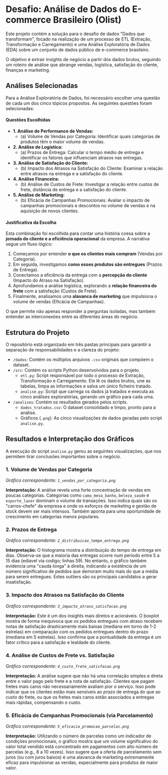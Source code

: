 # Desafio: Análise de Dados do E-commerce Brasileiro (Olist)

Este projeto contém a solução para o desafio de dados "Dados que transformam", focado na realização de um processo de ETL (Extração, Transformação e Carregamento) e uma Análise Exploratória de Dados (EDA) sobre um conjunto de dados público de e-commerce brasileiro.

O objetivo é extrair insights de negócio a partir dos dados brutos, seguindo um roteiro de análise que abrange vendas, logística, satisfação do cliente, finanças e marketing.

## Análises Selecionadas

Para a Análise Exploratória de Dados, foi necessário escolher uma questão de cada um dos cinco tópicos propostos. As seguintes questões foram selecionadas:

#### Questões Escolhidas
* **1. Análise de Performance de Vendas:**
    * (a) Volume de Vendas por Categoria: Identificar quais categorias de produtos têm o maior volume de vendas.
* **2. Análise de Logística:**
    * (a) Prazos de Entrega: Calcular o tempo médio de entrega e identificar os fatores que influenciam atrasos nas entregas.
* **3. Análise de Satisfação do Cliente:**
    * (b) Impacto dos Atrasos na Satisfação do Cliente: Examinar a relação entre atrasos na entrega e a satisfação do cliente.
* **4. Análise Financeira:**
    * (b) Análise de Custos de Frete: Investigar a relação entre custos de frete, distância de entrega e a satisfação do cliente.
* **5. Análise de Marketing:**
    * (b) Eficácia de Campanhas Promocionais: Avaliar o impacto de campanhas promocionais e descontos no volume de vendas e na aquisição de novos clientes.

#### Justificativa da Escolha

Esta combinação foi escolhida para contar uma história coesa sobre a **jornada do cliente e a eficiência operacional** da empresa. A narrativa segue um fluxo lógico:
1.  Começamos por entender **o que os clientes mais compram** (Vendas por Categoria).
2.  Em seguida, investigamos **como esses produtos são entregues** (Prazos de Entrega).
3.  Conectamos a eficiência da entrega com a **percepção do cliente** (Impacto do Atraso na Satisfação).
4.  Aprofundamos a análise logística, explorando a **relação financeira do frete** com a satisfação (Custos de Frete).
5.  Finalmente, analisamos uma **alavanca de marketing** que impulsiona o volume de vendas (Eficácia de Campanhas).

O que permite não apenas responder a perguntas isoladas, mas também entender as interconexões entre as diferentes áreas do negócio.

## Estrutura do Projeto

O repositório está organizado em três pastas principais para garantir a separação de responsabilidades e a clareza do projeto:

* `/dados`: Contém os múltiplos arquivos `.csv` originais que compõem o dataset.
* `/src`: Contém os scripts Python desenvolvidos para o projeto.
    * `etl.py`: Script responsável por todo o processo de Extração, Transformação e Carregamento. Ele lê os dados brutos, une as tabelas, limpa as informações e salva um único ficheiro tratado.
    * `analise.py`: Script que carrega os dados já tratados e executa as cinco análises exploratórias, gerando um gráfico para cada uma.
* `/analises`: Contém os resultados gerados pelos scripts.
    * `dados_tratados.csv`: O dataset consolidado e limpo, pronto para a análise.
    * Gráficos (`.png`): As cinco visualizações de dados geradas pelo script `analise.py`.

## Resultados e Interpretação dos Gráficos

A execução do script `analise.py` gerou as seguintes visualizações, que nos permitem tirar conclusões importantes sobre o negócio.

### 1. Volume de Vendas por Categoria
*Gráfico correspondente: `1_vendas_por_categoria.png`*

**Interpretação:** A análise revela uma forte concentração de vendas em poucas categorias. Categorias como `cama_mesa_banho`, `beleza_saude` e `esporte_lazer` dominam o volume de transações. Isso indica quais são os "carros-chefe" da empresa e onde os esforços de marketing e gestão de stock devem ser mais intensos. Também aponta para uma oportunidade de crescimento em categorias menos populares.

### 2. Prazos de Entrega
*Gráfico correspondente: `2_distribuicao_tempo_entrega.png`*

**Interpretação:** O histograma mostra a distribuição do tempo de entrega em dias. Observa-se que a maioria das entregas ocorre num período entre 5 a 15 dias (ediavel via codigo; linhas 59). No entanto, o gráfico também evidencia uma "cauda longa" à direita, indicando a existência de um número significativo de pedidos que demoram muito mais do que a média para serem entregues. Estes outliers são os principais candidatos a gerar insatisfação.

### 3. Impacto dos Atrasos na Satisfação do Cliente
*Gráfico correspondente: `3_impacto_atraso_satisfacao.png`*

**Interpretação:** Este é um dos insights mais diretos e acionáveis. O boxplot mostra de forma inequívoca que os pedidos entregues com atraso recebem notas de satisfação drasticamente mais baixas (mediana em torno de 1-2 estrelas) em comparação com os pedidos entregues dentro do prazo (mediana em 5 estrelas). Isso confirma que a pontualidade da entrega é um fator crítico para a satisfação e lealdade do cliente.

### 4. Análise de Custos de Frete vs. Satisfação
*Gráfico correspondente: `4_custo_frete_satisfacao.png`*

**Interpretação:** A análise sugere que não há uma correlação simples e direta entre o valor pago pelo frete e a nota de satisfação. Clientes que pagam fretes mais caros não necessariamente avaliam pior o serviço. Isso pode indicar que os clientes estão mais sensíveis ao *prazo* de entrega do que ao *custo* do frete, ou que os fretes mais caros estão associados a entregas mais rápidas, compensando o custo.

### 5. Eficácia de Campanhas Promocionais (via Parcelamento)
*Gráfico correspondente: `5_eficacia_promocao_parcelas.png`*

**Interpretação:** Utilizando o número de parcelas como um indicador de condições promocionais, o gráfico mostra que um volume significativo do valor total vendido está concentrado em pagamentos com alto número de parcelas (e.g., 8 a 10 vezes). Isso sugere que a oferta de parcelamento sem juros (ou com juros baixos) é uma alavanca de marketing extremamente eficaz para impulsionar as vendas, especialmente para produtos de maior valor.
